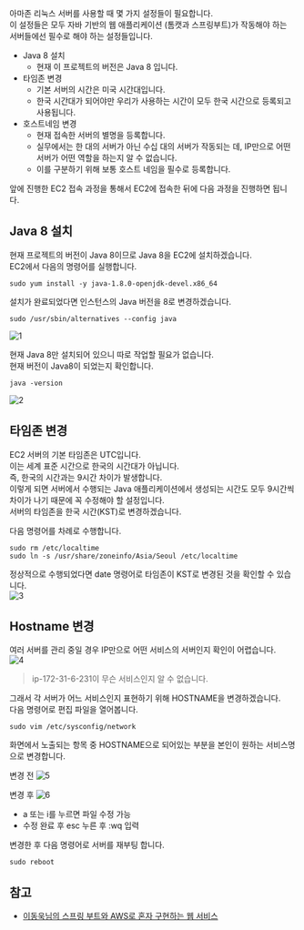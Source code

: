 아마존 리눅스 서버를 사용할 때 몇 가지 설정들이 필요합니다.   
이 설정들은 모두 자바 기반의 웹 애플리케이션 (톰캣과 스프링부트)가 작동해야 하는 서버들에선 필수로 해야 하는 설정들입니다.   
* Java 8 설치
  * 현재 이 프로젝트의 버전은 Java 8 입니다.
* 타임존 변경
  * 기본 서버의 시간은 미국 시간대입니다.   
  * 한국 시간대가 되어야만 우리가 사용하는 시간이 모두 한국 시간으로 등록되고 사용됩니다.
* 호스트네임 변경
  * 현재 접속한 서버의 별명을 등록합니다.
  * 실무에서는 한 대의 서버가 아닌 수십 대의 서버가 작동되는 데, IP만으로 어떤 서버가 어떤 역할을 하는지 알 수 없습니다.
  * 이를 구분하기 위해 보통 호스트 네임을 필수로 등록합니다.

앞에 진행한 EC2 접속 과정을 통해서 EC2에 접속한 뒤에 다음 과정을 진행하면 됩니다.   

## Java 8 설치
현재 프로젝트의 버전이 Java 8이므로 Java 8을 EC2에 설치하겠습니다.   
EC2에서 다음의 명령어를 실행합니다.   
```
sudo yum install -y java-1.8.0-openjdk-devel.x86_64
```

설치가 완료되었다면 인스턴스의 Java 버전을 8로 변경하겠습니다.
```
sudo /usr/sbin/alternatives --config java
```
![1]()   

현재 Java 8만 설치되어 있으니 따로 작업할 필요가 없습니다.   
현재 버전이 Java8이 되었는지 확인합니다.
```
java -version
```
![2]()   

## 타임존 변경
EC2 서버의 기본 타임존은 UTC입니다.   
이는 세계 표준 시간으로 한국의 시간대가 아닙니다.   
즉, 한국의 시간과는 9시간 차이가 발생합니다.   
이렇게 되면 서버에서 수행되는 Java 애플리케이션에서 생성되는 시간도 모두 9시간씩 차이가 나기 때문에 꼭 수정해야 할 설정입니다.   
서버의 타임존을 한국 시간(KST)로 변경하겠습니다.   

다음 명령어를 차례로 수행합니다.
```
sudo rm /etc/localtime
sudo ln -s /usr/share/zoneinfo/Asia/Seoul /etc/localtime
```

정상적으로 수행되었다면 date 명령어로 타임존이 KST로 변경된 것을 확인할 수 있습니다.   
![3]()   

## Hostname 변경
여러 서버를 관리 중일 경우 IP만으로 어떤 서비스의 서버인지 확인이 어렵습니다.   
![4]()
> ip-172-31-6-231이 무슨 서비스인지 알 수 없습니다.

그래서 각 서버가 어느 서비스인지 표현하기 위해 HOSTNAME을 변경하겠습니다.   
다음 명령어로 편집 파일을 열어봅니다.   
```
sudo vim /etc/sysconfig/network
```

화면에서 노출되는 항목 중 HOSTNAME으로 되어있는 부분을 본인이 원하는 서비스명으로 변경합니다.   

변경 전
![5]()

변경 후
![6]()
* a 또는 i를 누르면 파일 수정 가능
* 수정 완료 후 esc 누른 후 :wq 입력

변경한 후 다음 명령어로 서버를 재부팅 합니다.
```
sudo reboot
```

## 참고
* [이동욱님의 스프링 부트와 AWS로 혼자 구현하는 웹 서비스](https://jojoldu.tistory.com/463)